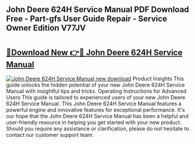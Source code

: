 ## John Deere 624H Service Manual PDF Download Free - Part-gfs User Guide Repair - Service Owner Edition V77JV

# <h2><a href="http://bc21446.oget.top/?id=John+Deere+624H+Service+Manual">🔗Download New 👉🔴 John Deere 624H Service Manual</a></h2>

[![John Deere 624H Service Manual new download](https://i.imgur.com/5g1atiW.png)](http://bc21446.oget.top/?id=John+Deere+624H+Service+Manual)
Product Insights This guide unlocks the hidden potential of your new John Deere 624H Service Manual with insightful tips and tricks. Operating Instructions for Advanced Users This guide is tailored to experienced users of your new John Deere 624H Service Manual. This John Deere 624H Service Manual features a powerful engine and innovative features for exceptional performance. It's our hope that the John Deere 624H Service Manual has been a helpful and user-friendly resource in helping you get started with your new product. Should you require any assistance or clarification, please do not hesitate to contact our customer support team.
